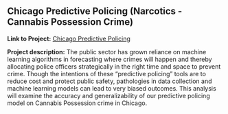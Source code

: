 ## Chicago Predictive Policing (Narcotics - Cannabis Possession Crime)

**Link to Project:** 
[Chicago Predictive Policing](/508_html/PredictivePolicing_Chicago.html)

**Project description:** 
The public sector has grown reliance on machine learning algorithms in forecasting where crimes will happen and thereby allocating police officers strategically in the right time and space to prevent crime. Though the intentions of these “predictive policing” tools are to reduce cost and protect public safety, pathologies in data collection and machine learning models can lead to very biased outcomes. This analysis will examine the accuracy and generalizability of our predictive policing model on Cannabis Possession crime in Chicago.